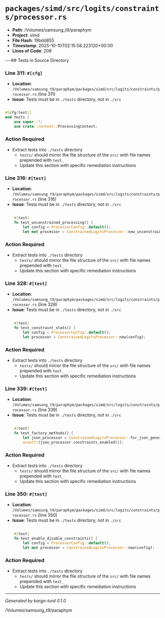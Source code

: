 # `packages/simd/src/logits/constraints/processor.rs`

- **Path**: /Volumes/samsung_t9/paraphym
- **Project**: simd
- **File Hash**: 19bdd855  
- **Timestamp**: 2025-10-10T02:15:58.223120+00:00  
- **Lines of Code**: 208

---## Tests in Source Directory


### Line 311: `#[cfg]`

- **Location**: `/Volumes/samsung_t9/paraphym/packages/simd/src/logits/constraints/processor.rs` (line 311)
- **Issue**: Tests must be in `./tests` directory, not in `./src`

```rust

#[cfg(test)]
mod tests {
    use super::*;
    use crate::context::ProcessingContext;
```

### Action Required

- Extract tests into `./tests` directory
  - `tests/` should mirror the file structure of the `src/` with file names prepended with `test_`
  - Update this section with specific remediation instructions
  


### Line 316: `#[test]`

- **Location**: `/Volumes/samsung_t9/paraphym/packages/simd/src/logits/constraints/processor.rs` (line 316)
- **Issue**: Tests must be in `./tests` directory, not in `./src`

```rust
    
    #[test]
    fn test_unconstrained_processing() {
        let config = ProcessorConfig::default();
        let mut processor = ConstrainedLogitsProcessor::new_unconstrained(config);
```

### Action Required

- Extract tests into `./tests` directory
  - `tests/` should mirror the file structure of the `src/` with file names prepended with `test_`
  - Update this section with specific remediation instructions
  


### Line 328: `#[test]`

- **Location**: `/Volumes/samsung_t9/paraphym/packages/simd/src/logits/constraints/processor.rs` (line 328)
- **Issue**: Tests must be in `./tests` directory, not in `./src`

```rust
    
    #[test]
    fn test_constraint_stats() {
        let config = ProcessorConfig::default();
        let processor = ConstrainedLogitsProcessor::new(config);
```

### Action Required

- Extract tests into `./tests` directory
  - `tests/` should mirror the file structure of the `src/` with file names prepended with `test_`
  - Update this section with specific remediation instructions
  


### Line 339: `#[test]`

- **Location**: `/Volumes/samsung_t9/paraphym/packages/simd/src/logits/constraints/processor.rs` (line 339)
- **Issue**: Tests must be in `./tests` directory, not in `./src`

```rust
    
    #[test]
    fn test_factory_methods() {
        let json_processor = ConstrainedLogitsProcessor::for_json_generation();
        assert!(json_processor.constraints_enabled());
```

### Action Required

- Extract tests into `./tests` directory
  - `tests/` should mirror the file structure of the `src/` with file names prepended with `test_`
  - Update this section with specific remediation instructions
  


### Line 350: `#[test]`

- **Location**: `/Volumes/samsung_t9/paraphym/packages/simd/src/logits/constraints/processor.rs` (line 350)
- **Issue**: Tests must be in `./tests` directory, not in `./src`

```rust
    
    #[test]
    fn test_enable_disable_constraints() {
        let config = ProcessorConfig::default();
        let mut processor = ConstrainedLogitsProcessor::new(config);
```

### Action Required

- Extract tests into `./tests` directory
  - `tests/` should mirror the file structure of the `src/` with file names prepended with `test_`
  - Update this section with specific remediation instructions
  

---

*Generated by kargo-turd 0.1.0*

/Volumes/samsung_t9/paraphym